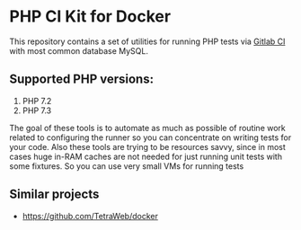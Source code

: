 # PHP CI Kit for Docker

This repository contains a set of utilities for running PHP tests via [Gitlab CI](https://about.gitlab.com/gitlab-ci/) with most common database MySQL.

## Supported PHP versions:

1. PHP 7.2
1. PHP 7.3

The goal of these tools is to automate as much as possible of routine work related to configuring the runner so you can concentrate on writing tests for your code.
Also these tools are trying to be resources savvy, since in most cases huge in-RAM caches are not needed for just running unit tests with some fixtures. So you can use very small VMs for running tests

## Similar projects
 - https://github.com/TetraWeb/docker
